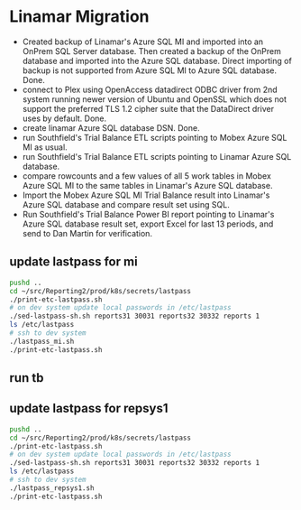 # Linamar Migration

- Created backup of Linamar's Azure SQL MI and imported into an OnPrem SQL Server database. Then created a backup of the OnPrem database and imported into the Azure SQL database. Direct importing of backup is not supported from Azure SQL MI to Azure SQL database. Done.
- connect to Plex using OpenAccess datadirect ODBC driver from 2nd system running newer version of Ubuntu and OpenSSL which does not support the preferred TLS 1.2 cipher suite that the DataDirect driver uses by default. Done.
- create linamar Azure SQL database DSN. Done.
- run Southfield's Trial Balance ETL scripts pointing to Mobex Azure SQL MI as usual.
- run Southfield's Trial Balance ETL scripts pointing to Linamar Azure SQL database.
- compare rowcounts and a few values of all 5 work tables in Mobex Azure SQL MI to the same tables in Linamar's Azure SQL database.
- Import the Mobex Azure SQL MI Trial Balance result into Linamar's Azure SQL database and compare result set using SQL.
- Run Southfield's Trial Balance Power BI report pointing to Linamar's Azure SQL database result set, export Excel for last 13 periods, and send to Dan Martin for verification.

## update lastpass for mi

```bash
pushd .. 
cd ~/src/Reporting2/prod/k8s/secrets/lastpass
./print-etc-lastpass.sh
# on dev system update local passwords in /etc/lastpass
./sed-lastpass-sh.sh reports31 30031 reports32 30332 reports 1
ls /etc/lastpass
# ssh to dev system
./lastpass_mi.sh
./print-etc-lastpass.sh

```

## run tb

## update lastpass for repsys1

```bash
pushd .. 
cd ~/src/Reporting2/prod/k8s/secrets/lastpass
./print-etc-lastpass.sh
# on dev system update local passwords in /etc/lastpass
./sed-lastpass-sh.sh reports31 30031 reports32 30332 reports 1
ls /etc/lastpass
# ssh to dev system
./lastpass_repsys1.sh
./print-etc-lastpass.sh

```

